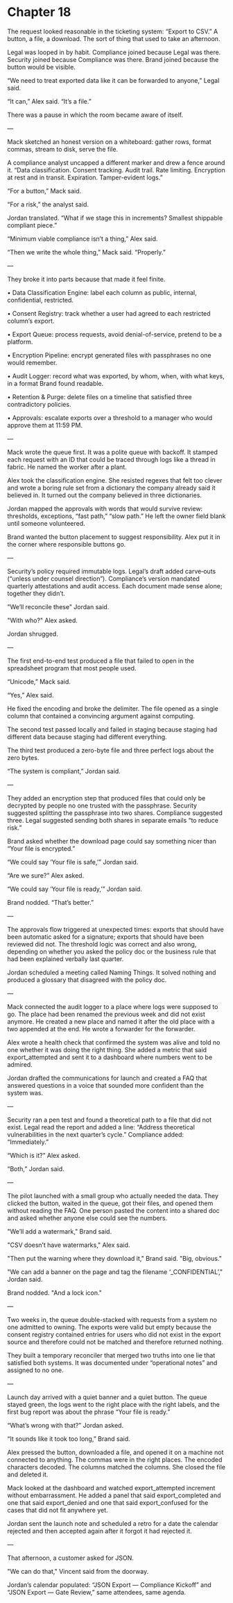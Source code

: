 # Chapter 18

The request looked reasonable in the ticketing system: “Export to CSV.” A button, a file, a download. The sort of thing that used to take an afternoon.

Legal was looped in by habit. Compliance joined because Legal was there. Security joined because Compliance was there. Brand joined because the button would be visible.

“We need to treat exported data like it can be forwarded to anyone,” Legal said.

“It can,” Alex said. “It’s a file.”

There was a pause in which the room became aware of itself.

—

Mack sketched an honest version on a whiteboard: gather rows, format commas, stream to disk, serve the file.

A compliance analyst uncapped a different marker and drew a fence around it. “Data classification. Consent tracking. Audit trail. Rate limiting. Encryption at rest and in transit. Expiration. Tamper-evident logs.”

“For a button,” Mack said.

“For a risk,” the analyst said.

Jordan translated. “What if we stage this in increments? Smallest shippable compliant piece.”

“Minimum viable compliance isn’t a thing,” Alex said.

“Then we write the whole thing,” Mack said. “Properly.”

—

They broke it into parts because that made it feel finite.

• Data Classification Engine: label each column as public, internal, confidential, restricted.

• Consent Registry: track whether a user had agreed to each restricted column’s export.

• Export Queue: process requests, avoid denial-of-service, pretend to be a platform.

• Encryption Pipeline: encrypt generated files with passphrases no one would remember.

• Audit Logger: record what was exported, by whom, when, with what keys, in a format Brand found readable.

• Retention & Purge: delete files on a timeline that satisfied three contradictory policies.

• Approvals: escalate exports over a threshold to a manager who would approve them at 11:59 PM.

—

Mack wrote the queue first. It was a polite queue with backoff. It stamped each request with an ID that could be traced through logs like a thread in fabric. He named the worker after a plant.

Alex took the classification engine. She resisted regexes that felt too clever and wrote a boring rule set from a dictionary the company already said it believed in. It turned out the company believed in three dictionaries.

Jordan mapped the approvals with words that would survive review: thresholds, exceptions, “fast path,” “slow path.” He left the owner field blank until someone volunteered.

Brand wanted the button placement to suggest responsibility. Alex put it in the corner where responsible buttons go.

—

Security’s policy required immutable logs. Legal’s draft added carve‑outs (“unless under counsel direction”). Compliance’s version mandated quarterly attestations and audit access. Each document made sense alone; together they didn’t.

"We’ll reconcile these" Jordan said.

"With who?" Alex asked.

Jordan shrugged.

—

The first end-to-end test produced a file that failed to open in the spreadsheet program that most people used.

“Unicode,” Mack said.

“Yes,” Alex said.

He fixed the encoding and broke the delimiter. The file opened as a single column that contained a convincing argument against computing.

The second test passed locally and failed in staging because staging had different data because staging had different everything.

The third test produced a zero-byte file and three perfect logs about the zero bytes.

“The system is compliant,” Jordan said.

—

They added an encryption step that produced files that could only be decrypted by people no one trusted with the passphrase. Security suggested splitting the passphrase into two shares. Compliance suggested three. Legal suggested sending both shares in separate emails “to reduce risk.”

Brand asked whether the download page could say something nicer than “Your file is encrypted.”

“We could say ‘Your file is safe,’” Jordan said.

“Are we sure?” Alex asked.

“We could say ‘Your file is ready,’” Jordan said.

Brand nodded. “That’s better.”

—

The approvals flow triggered at unexpected times: exports that should have been automatic asked for a signature; exports that should have been reviewed did not. The threshold logic was correct and also wrong, depending on whether you asked the policy doc or the business rule that had been explained verbally last quarter.

Jordan scheduled a meeting called Naming Things. It solved nothing and produced a glossary that disagreed with the policy doc.

—

Mack connected the audit logger to a place where logs were supposed to go. The place had been renamed the previous week and did not exist anymore. He created a new place and named it after the old place with a two appended at the end. He wrote a forwarder for the forwarder.

Alex wrote a health check that confirmed the system was alive and told no one whether it was doing the right thing. She added a metric that said export_attempted and sent it to a dashboard where numbers went to be admired.

Jordan drafted the communications for launch and created a FAQ that answered questions in a voice that sounded more confident than the system was.

—

Security ran a pen test and found a theoretical path to a file that did not exist. Legal read the report and added a line: “Address theoretical vulnerabilities in the next quarter’s cycle.” Compliance added: “Immediately.”

“Which is it?” Alex asked.

“Both,” Jordan said.

—

The pilot launched with a small group who actually needed the data. They clicked the button, waited in the queue, got their files, and opened them without reading the FAQ. One person pasted the content into a shared doc and asked whether anyone else could see the numbers.

"We’ll add a watermark," Brand said.

"CSV doesn’t have watermarks," Alex said.

"Then put the warning where they download it," Brand said. "Big, obvious."

"We can add a banner on the page and tag the filename ‘_CONFIDENTIAL’," Jordan said.

Brand nodded. "And a lock icon."

—

Two weeks in, the queue double-stacked with requests from a system no one admitted to owning. The exports were valid but empty because the consent registry contained entries for users who did not exist in the export source and therefore could not be matched and therefore returned nothing.

They built a temporary reconciler that merged two truths into one lie that satisfied both systems. It was documented under “operational notes” and assigned to no one.

—

Launch day arrived with a quiet banner and a quiet button. The queue stayed green, the logs went to the right place with the right labels, and the first bug report was about the phrase “Your file is ready.”

“What’s wrong with that?” Jordan asked.

“It sounds like it took too long,” Brand said.

Alex pressed the button, downloaded a file, and opened it on a machine not connected to anything. The commas were in the right places. The encoded characters decoded. The columns matched the columns. She closed the file and deleted it.

Mack looked at the dashboard and watched export_attempted increment without embarrassment. He added a panel that said export_completed and one that said export_denied and one that said export_confused for the cases that did not fit anywhere yet.

Jordan sent the launch note and scheduled a retro for a date the calendar rejected and then accepted again after it forgot it had rejected it.

—

That afternoon, a customer asked for JSON.

"We can do that," Vincent said from the doorway.

Jordan’s calendar populated: “JSON Export — Compliance Kickoff” and “JSON Export — Gate Review,” same attendees, same agenda.

